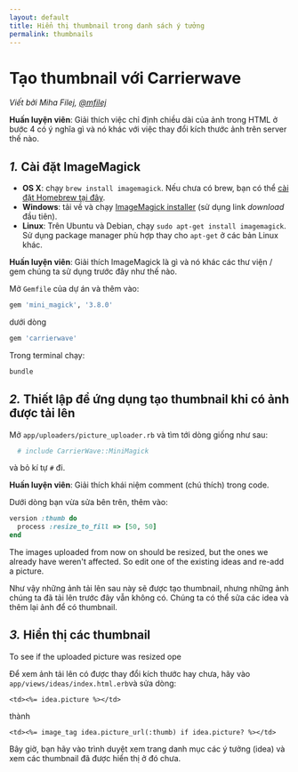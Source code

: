 ```yaml
---
layout: default
title: Hiển thị thumbnail trong danh sách ý tưởng
permalink: thumbnails
---
```


# Tạo thumbnail với Carrierwave

*Viết bởi Miha Filej, [@mfilej](https://twitter.com/mfilej)*

**Huấn luyện viên**: Giải thích việc chỉ định chiều dài của ảnh trong HTML ở bước 4 có ý nghĩa gì và nó khác với việc thay đổi kích thước ảnh trên server thế nào.

## *1.* Cài đặt ImageMagick

- **OS X**: chạy `brew install imagemagick`. Nếu chưa có brew, bạn có thể [cài đặt Homebrew tại đây]( http://mxcl.github.io/homebrew/).
- **Windows**: tải về và chạy  [ImageMagick installer](http://www.imagemagick.org/script/binary-releases.php?ImageMagick=vkv0r0at8sjl5qo91788rtuvs3#windows) (sử dụng link *download* đầu tiên).
- **Linux**: Trên Ubuntu và Debian, chạy `sudo apt-get install imagemagick`. Sử dụng package manager phù hợp thay cho `apt-get` ở các bản Linux khác.

**Huấn luyện viên**: Giải thích ImageMagick là gì và nó khác các thư viện / gem chúng ta sử dụng trước đây như thế nào.

Mở `Gemfile` của dự án và thêm vào:

```ruby
gem 'mini_magick', '3.8.0'
```

dưới dòng

```ruby
gem 'carrierwave'
```

Trong terminal chạy:

```sh
bundle
```

## *2.* Thiết lập để ứng dụng tạo thumbnail khi có ảnh được tải lên

Mở `app/uploaders/picture_uploader.rb` và tìm tới dòng giống như sau:

```ruby
  # include CarrierWave::MiniMagick
```

và bỏ kí tự `#` đi.

**Huấn luyện viên**: Giải thích khái niệm comment (chú thích) trong code.

Dưới dòng bạn vừa sửa bên trên, thêm vào:

```ruby
version :thumb do
  process :resize_to_fill => [50, 50]
end
```

The images uploaded from now on should be resized, but the ones we already
have weren't affected. So edit one of the existing ideas and re-add a picture.

Như vậy những ảnh tải lên sau này sẽ được tạo thumbnail, nhưng những ảnh chúng ta đã tải lên trước đây vẫn không có. Chúng ta có thể sửa các idea và thêm lại ảnh để có thumbnail.

## *3.* Hiển thị các thumbnail

To see if the uploaded picture was resized ope

Để xem ảnh tải lên có được thay đổi kích thước hay chưa, hãy vào `app/views/ideas/index.html.erb`và sửa dòng:

```erb
<td><%= idea.picture %></td>
```

thành

```erb
<td><%= image_tag idea.picture_url(:thumb) if idea.picture? %></td>
```

Bây giờ, bạn hãy vào trình duyệt xem trang danh mục các ý tưởng (idea) và xem các thumbnail đã được hiển thị ở đó chưa.
